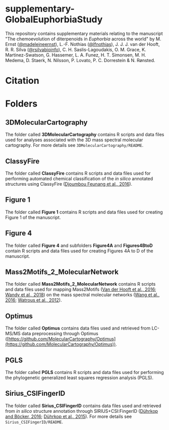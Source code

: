# supplementary-GlobalEuphorbiaStudy

This repository contains supplementary materials relating to the manuscript 
"The chemoevolution of diterpenoids in <i>Euphorbia</i> across the world" by M. Ernst ([@madeleineernst](https://github.com/madeleineernst)), L.-F. Nothias ([@lfnothias](https://github.com/lfnothias)), J. J. J. van der Hooft, R. R. Silva ([@rsilvabioinfo](https://github.com/rsilvabioinfo)), C. H. Saslis-Lagoudakis, 
O.  M. Grace, K. Martinez-Swatson, G. Hassemer, L. A. Funez, H. T. Simonsen, M. H. Medema, 
D. Staerk, N. Nilsson, P. Lovato, P. C. Dorrestein & N. Rønsted.

# Citation


# Folders

## 3DMolecularCartography

The folder called **3DMolecularCartography** contains R scripts and data files used for analyses associated with the 3D mass spectral molecular cartography. For more details see `3DMolecularCartography/README`.


## ClassyFire

The folder called **ClassyFire** contains R scripts and data files used for performing automated chemical classification of the <i>in silico</i> annotated structures using ClassyFire ([Djoumbou Feunang et al., 2016](https://jcheminf.springeropen.com/articles/10.1186/s13321-016-0174-y)).

## Figure 1

The folder called **Figure 1** contains R scripts and data files used for creating Figure 1 of the manuscript.

## Figure 4

The folder called **Figure 4** and subfolders **Figure4A** and **Figures4BtoD** contain R scripts and data files used for creating Figures 4A to D of the manuscript.

## Mass2Motifs_2_MolecularNetwork

The folder called **Mass2Motifs_2_MolecularNetwork** contains R scripts and data files used for mapping Mass2Motifs ([Van der Hooft et al., 2016](http://www.pnas.org/content/113/48/13738.full); [Wandy et al., 2018](https://academic.oup.com/bioinformatics/article/34/2/317/4158166)) on the mass spectral molecular networks ([Wang et al., 2016](https://www.nature.com/articles/nbt.3597); [Watrous et al., 2012](http://www.pnas.org/content/109/26/E1743)). 

## Optimus

The folder called **Optimus** contains data files used and retrieved from LC-MS/MS data preprocessing through Optimus ([https://github.com/MolecularCartography/Optimus](https://github.com/MolecularCartography/Optimus)).

## PGLS

The folder called **PGLS** contains R scripts and data files used for performing the phylogenetic generalized least squares regression analysis (PGLS).

## Sirius_CSIFingerID

The folder called **Sirius_CSIFingerID** contains data files used and retrieved from <i>in silico</i> structure annotation through SIRIUS+CSI:FingerID ([Dührkop and Böcker, 2016](https://link.springer.com/chapter/10.1007%2F978-3-319-16706-0_10); [Dührkop et al., 2015](http://www.pnas.org/content/112/41/12580)). For more details see `Sirius_CSIFingerID/README`.
